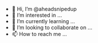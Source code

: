 - 👋 Hi, I’m @aheadsnipedup
- 👀 I’m interested in ...
- 🌱 I’m currently learning ...
- 💞️ I’m looking to collaborate on ...
- 📫 How to reach me ...

<!---
aheadsnipedup/aheadsnipedup is a ✨ special ✨ repository because its `README.md` (this file) appears on your GitHub profile.
You can click the Preview link to take a look at your changes.
--->
